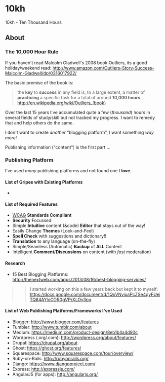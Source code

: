 10kh
====

10kh - Ten Thousand Hours

## About

### The 10,000 Hour Rule

If you haven't read Malcolm Gladwell's 2008 book Outliers,
its a good holiday/weekend read:
http://www.amazon.com/Outliers-Story-Success-Malcolm-Gladwell/dp/0316017922/

The basic premise of the book is: 

> the **key** to **success** in any field is, to a large extent, a matter of 
> **practicing** a specific task for a total of around **10,000 hours**.
> http://en.wikipedia.org/wiki/Outliers_(book)

Over the last 15 years I've accumulated quite a few (*thousand*) hours
in several fields of study/skill but not tracked my progress.
I want to remedy that and help others do the same.

I don't want to create *another* "blogging platform", 
I want something *way more*!

Publishing information ("content") is the first part ...

### Publishing Platform

I've used *many* publishing platforms and not found one I **love**.

#### List of Gripes with Existing Platforms

- 


#### List of Required Features

- [WCAG](http://www.w3.org/TR/WCAG/) **Standards Compliant**
- **Security** Focussed
- Simple **Intuitive** content (&code) **Editor** that stays out of the way!
- Easily Change **Themes** (Look-and-Feel)
- **Spell Check** with suggestions and dictionary!!
- **Translation** to any language (on-the-fly)
- Simple/Seamless (Automatic) **Backup** of **ALL** Content
- Intelligent **Comment**/**Discussions** on content (with *fast* moderation)




#### Research

- 15 Best Blogging Platforms: http://thenextweb.com/apps/2013/08/16/best-blogging-services/

>> I started working on this a few years back but kept it to myself:
https://docs.google.com/document/d/1QxVNyiuaPcZSe4qyFUejTQ84AYlcCOR0gVPrXLOy3po

#### List of Web Publishing Platforms/Frameworks I've Used

- Blogger: http://www.blogger.com/features
- Tumbler: http://www.tumblr.com/about
- Medium: https://medium.com/product-design/8eb1b4a4d90c
- Wordpress (.org/.com): http://wordpress.org/about/features/
- Drupal: https://drupal.org/about
- Ghost: https://ghost.org/features/
- Squarespace: http://www.squarespace.com/tour/overview/
- Ruby-on-Rails: http://rubyonrails.org/
- Django: https://www.djangoproject.com/
- Express: http://expressjs.com/
- AngularJS (for apps): http://angularjs.org/

 

